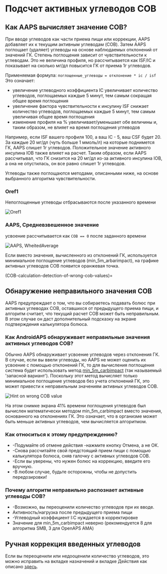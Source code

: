 # Подсчет активных углеводов COB

## Как AAPS вычисляет значение COB?

При вводе углеводов как части приема пищи или коррекции, AAPS добавляет их к текущим активным углеводам (COB). Затем AAPS поглощает (удаляет) углеводы на основе наблюдаемых отклонений от значений ГК. Степень поглощения зависит от чувствительности к углеводам. Это не величина профиля, но рассчитывается как ISF/IC и показывает на сколько мг/дл повысится ГК от приема 1г углеводов.

Применяемая формула: `поглощенные_углеводы = отклонение * ic / isf` Это означает:
* увеличение углеводного коэффициента IC увеличивает количество углеводов, поглощаемых каждые 5 минут, тем самым сокращая общее время поглощения
* увеличение фактора чувствительности к инсулину ISF снижает количество углеводов, поглощаемых каждые 5 минут, тем самым увеличивая общее время поглощения
* изменение профиля на % увеличивает/уменьшает обе величины и, таким образом, не влияет на время поглощения углеводов

Например, если ISF вашего профиля 100, а ваш IC - 5, ваш CSF будет 20. За каждые 20 мг/дл (чуть больше 1 ммоль/л) на которые поднимется ГК, AAPS спишет 1г углеводов. Положительное значение активного инсулина IOB также влияет на расчет. Таким образом, если AAPS рассчитывал, что ГК снизится на 20 мг/дл из-за активного инсулина IOB, а она не опустилась, он все равно спишет 1г углеводов.

Углеводы также поглощаются методами, описанными ниже, на основе выбранного алгоритма чувствительности.

### Oref1

Непоглощенные углеводы отбрасываются после указанного времени

![Oref1](../images/cob_oref0_orange_II.png)

### AAPS, Средневзвешенное значение

усвоение рассчитывается как `COB == 0` после заданного времени

![AAPS, WheitedAverage](../images/cob_aaps2_orange_II.png)

Если вместо значения, вычисленного из отклонений ГК, используется минимальное поглощение углеводов (min_5m_arbarimpact), на графике активных углеводов COB появится оранжевая точка.

(COB-calculation-detection-of-wrong-cob-values)=

## Обнаружение неправильного значения COB

AAPS предупреждает о том, что вы собираетесь подавать болюс при активных углеводах COB, оставшихся от предыдущего приема пищи, и алгоритм считает, что текущий расчет COB может быть неправильным. В этом случае он даст дополнительный подсказку на экране подтверждения калькулятора болюса.

### Как AndroidAPS обнаруживает неправильные значения активных углеводов COB?

Обычно AAPS обнаруживает усвоение углеводов через отклонения ГК. В случае, если вы ввели углеводы, но AAPS не может оценить их усвоение с помощью отклонений ГК, то для вычисления поглощения система будет использовать метод [min_5m_carbimpact](../Configuration/Config-Builder.md?highlight=min_5m_carbimpact#absorption-settings) (так называемый 'запасной вариант'). Поскольку этот метод вычисляет только минимальное поглощение углеводов без учета отклонений ГК, это может привести к неправильным значениям активных углеводов COB.

![Hint on wrong COB value](../images/Calculator_SlowCarbAbsorption.png)

На этом снимке экрана 41% времени поглощения углеводов был вычислен математически методом min_5m_carbimpact вместо значения, основанного на отклонениях ГК.  Это означает, что в организме может быть меньше активных углеводов, чем вычисляется алгоритмом.

### Как относиться к этому предупреждению?

- -Подумайте об отмене действия -нажмите кнопку Отмена, а не ОК.
- -Снова рассчитайте свой предстоящий прием пищи с помощью калькулятора болюса, сняв галочку с активных углеводов COB.
- -Если вы уверены, что нужен болюс на коррекцию, введите его вручную.
- -В любом случае, будьте осторожны, чтобы не допустить передозировки!

### Почему алгоритм неправильно распознает активные углеводы COB?

- -Возможно, вы переоценили количество углеводов при их вводе.
- Активность/нагрузка после предыдущего приема пищи
- -Углеводный коэффициент I:C нуждается в корректировке
- Значение для min_5m_carbimpact неверно (рекомендуется 8 для алгоритма SMB, 3 для OpenAPS AMA)

## Ручная коррекция введенных углеводов

Если вы переоценили или недооценили количество углеводов, это можно исправить на вкладке назначений и вкладке Действия как описано [здесь](Screenshots-carb-correction).
